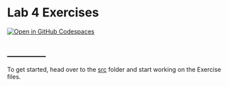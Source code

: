 # Lab 4 Exercises

[![Open in GitHub Codespaces](https://github.com/codespaces/badge.svg)](https://codespaces.new/HWU-F27SA-Java/Lab04_exercises/)

## _________

To get started, head over to the [src](./src/) folder and start working on the Exercise files.
